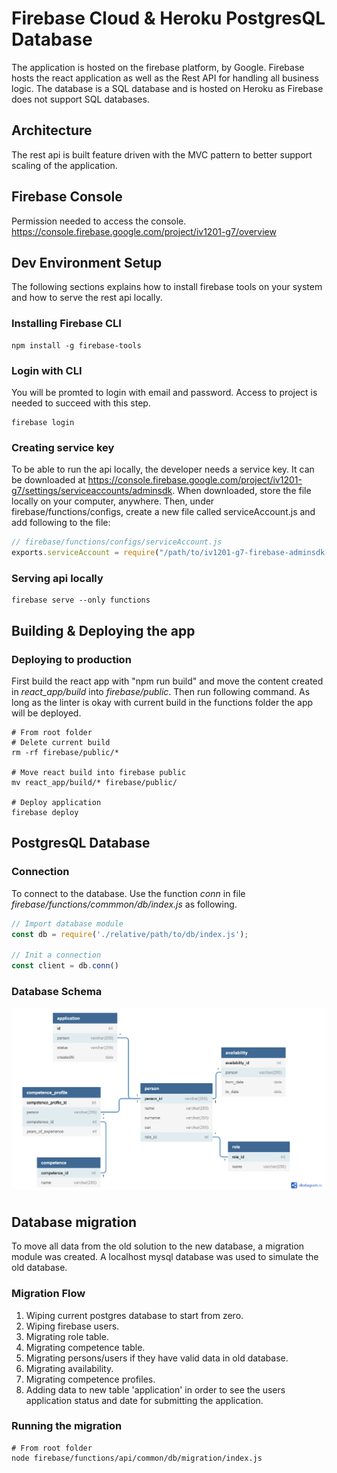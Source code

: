 # Firebase Cloud & Heroku PostgresQL Database
The application is hosted on the firebase platform, by Google. Firebase hosts the react application as well as the Rest API for handling all business logic. The database is a SQL database and is hosted on Heroku as Firebase does not support SQL databases.

## Architecture
The rest api is built feature driven with the MVC pattern to better support scaling of the application. 

## Firebase Console
Permission needed to access the console.
https://console.firebase.google.com/project/iv1201-g7/overview

## Dev Environment Setup
The following sections explains how to install firebase tools on your system and how to serve the rest api locally. 

### Installing Firebase CLI
```shell
npm install -g firebase-tools
```

### Login with CLI
You will be promted to login with email and password. Access to project is needed to succeed with this step.
```shell
firebase login
```

### Creating service key
To be able to run the api locally, the developer needs a service key. It can be downloaded at https://console.firebase.google.com/project/iv1201-g7/settings/serviceaccounts/adminsdk. When downloaded, store the file locally on your computer, anywhere. Then, under firebase/functions/configs, create a new file called serviceAccount.js and add following to the file:

```javascript
// firebase/functions/configs/serviceAccount.js
exports.serviceAccount = require("/path/to/iv1201-g7-firebase-adminsdk-d4csr-1a64f29c56.json");
```

### Serving api locally
```shell
firebase serve --only functions
```

## Building & Deploying the app

### Deploying to production
First build the react app with "npm run build" and move the content created in *react_app/build* into *firebase/public*. Then run following command. 
As long as the linter is okay with current build in the functions folder the app will be deployed. 
```shell
# From root folder 
# Delete current build
rm -rf firebase/public/*

# Move react build into firebase public
mv react_app/build/* firebase/public/

# Deploy application
firebase deploy
```

## PostgresQL Database

### Connection
To connect to the database. Use the function *conn* in file *firebase/functions/commmon/db/index.js* as following.

```javascript
// Import database module
const db = require('./relative/path/to/db/index.js');

// Init a connection
const client = db.conn()
```

### Database Schema
![Database Schema](./db.png)


## Database migration
To move all data from the old solution to the new database, a migration module was created. A localhost mysql database was used to simulate the old database.  

### Migration Flow 
1. Wiping current postgres database to start from zero.
2. Wiping firebase users.
3. Migrating role table.
4. Migrating competence table.
5. Migrating persons/users if they have valid data in old database.
6. Migrating availability.
7. Migrating competence profiles.
8. Adding data to new table 'application' in order to see the users application status and date for submitting the application.  

### Running the migration
```shell
# From root folder
node firebase/functions/api/common/db/migration/index.js
```


